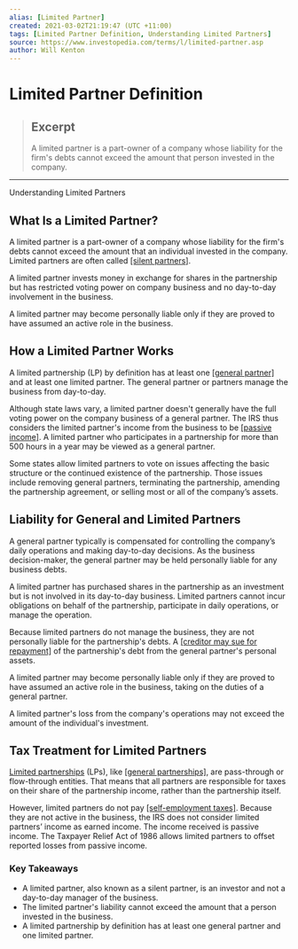 ```yaml
---
alias: [Limited Partner]
created: 2021-03-02T21:19:47 (UTC +11:00)
tags: [Limited Partner Definition, Understanding Limited Partners]
source: https://www.investopedia.com/terms/l/limited-partner.asp
author: Will Kenton
---
```


# Limited Partner Definition

> ## Excerpt
> A limited partner is a part-owner of a company whose liability for the firm's debts cannot exceed the amount that person invested in the company.

---

Understanding Limited Partners
## What Is a Limited Partner?

A limited partner is a part-owner of a company whose liability for the firm's debts cannot exceed the amount that an individual invested in the company. Limited partners are often called [[silent partners]](https://www.investopedia.com/terms/s/silentpartner.asp).

A limited partner invests money in exchange for shares in the partnership but has restricted voting power on company business and no day-to-day involvement in the business.

A limited partner may become personally liable only if they are proved to have assumed an active role in the business.

## How a Limited Partner Works

A limited partnership (LP) by definition has at least one [[general partner]](https://www.investopedia.com/terms/g/generalpartner.asp) and at least one limited partner. The general partner or partners manage the business from day-to-day.

Although state laws vary, a limited partner doesn't generally have the full voting power on the company business of a general partner. The IRS thus considers the limited partner's income from the business to be [[passive income]](https://www.investopedia.com/articles/investing/011916/4-best-passive-income-investments.asp). A limited partner who participates in a partnership for more than 500 hours in a year may be viewed as a general partner.

Some states allow limited partners to vote on issues affecting the basic structure or the continued existence of the partnership. Those issues include removing general partners, terminating the partnership, amending the partnership agreement, or selling most or all of the company’s assets.

## Liability for General and Limited Partners

A general partner typically is compensated for controlling the company’s daily operations and making day-to-day decisions. As the business decision-maker, the general partner may be held personally liable for any business debts.

A limited partner has purchased shares in the partnership as an investment but is not involved in its day-to-day business. Limited partners cannot incur obligations on behalf of the partnership, participate in daily operations, or manage the operation.

Because limited partners do not manage the business, they are not personally liable for the partnership's debts. A [[creditor may sue for repayment]](https://www.investopedia.com/articles/pf/08/asset-protection-business.asp) of the partnership's debt from the general partner's personal assets.

A limited partner may become personally liable only if they are proved to have assumed an active role in the business, taking on the duties of a general partner.

A limited partner's loss from the company's operations may not exceed the amount of the individual's investment.

## Tax Treatment for Limited Partners

[Limited partnerships](https://www.investopedia.com/terms/l/limitedpartnership.asp) (LPs), like [[general partnerships]](https://www.investopedia.com/terms/g/generalpartnership.asp), are pass-through or flow-through entities. That means that all partners are responsible for taxes on their share of the partnership income, rather than the partnership itself.

However, limited partners do not pay [[self-employment taxes]](https://www.investopedia.com/terms/s/selfemploymenttax.asp). Because they are not active in the business, the IRS does not consider limited partners’ income as earned income. The income received is passive income. The Taxpayer Relief Act of 1986 allows limited partners to offset reported losses from passive income.

### Key Takeaways

-   A limited partner, also known as a silent partner, is an investor and not a day-to-day manager of the business.
-   The limited partner's liability cannot exceed the amount that a person invested in the business.
-   A limited partnership by definition has at least one general partner and one limited partner.
